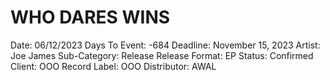# WHO DARES WINS

Date: 06/12/2023
Days To Event: -684
Deadline: November 15, 2023
Artist: Joe James
Sub-Category: Release
Release Format: EP
Status: Confirmed
Client: OOO
Record Label: OOO
Distributor: AWAL